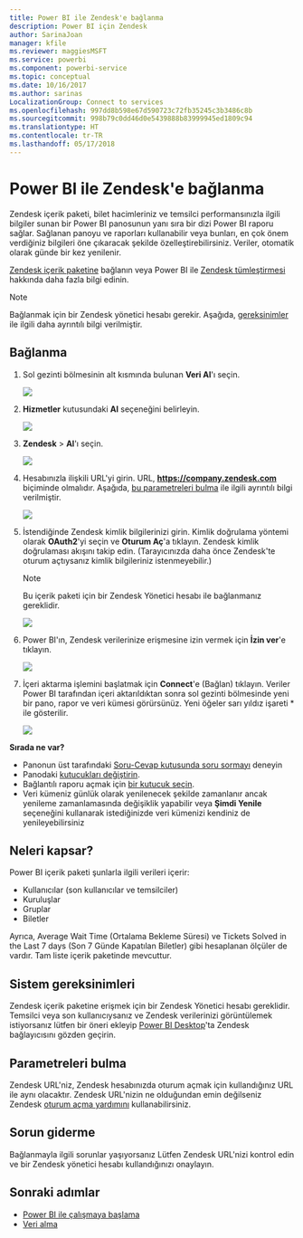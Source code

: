 ```yaml
---
title: Power BI ile Zendesk'e bağlanma
description: Power BI için Zendesk
author: SarinaJoan
manager: kfile
ms.reviewer: maggiesMSFT
ms.service: powerbi
ms.component: powerbi-service
ms.topic: conceptual
ms.date: 10/16/2017
ms.author: sarinas
LocalizationGroup: Connect to services
ms.openlocfilehash: 997dd8b598e67d590723c72fb35245c3b3486c8b
ms.sourcegitcommit: 998b79c0dd46d0e5439888b83999945ed1809c94
ms.translationtype: HT
ms.contentlocale: tr-TR
ms.lasthandoff: 05/17/2018
---
```

# <a name="connect-to-zendesk-with-power-bi"></a>Power BI ile Zendesk'e bağlanma
Zendesk içerik paketi, bilet hacimleriniz ve temsilci performansınızla ilgili bilgiler sunan bir Power BI panosunun yanı sıra bir dizi Power BI raporu sağlar. Sağlanan panoyu ve raporları kullanabilir veya bunları, en çok önem verdiğiniz bilgileri öne çıkaracak şekilde özelleştirebilirsiniz.  Veriler, otomatik olarak günde bir kez yenilenir. 

[Zendesk içerik paketine](https://app.powerbi.com/getdata/services/zendesk) bağlanın veya Power BI ile [Zendesk tümleştirmesi](https://powerbi.microsoft.com/integrations/zendesk) hakkında daha fazla bilgi edinin.

>[!NOTE]
>Bağlanmak için bir Zendesk yönetici hesabı gerekir. Aşağıda, [gereksinimler](#Requirements) ile ilgili daha ayrıntılı bilgi verilmiştir.

## <a name="how-to-connect"></a>Bağlanma
1. Sol gezinti bölmesinin alt kısmında bulunan **Veri Al**'ı seçin.
   
   ![](media/service-connect-to-zendesk/pbi_getdata.png)
2. **Hizmetler** kutusundaki **Al** seçeneğini belirleyin.
   
   ![](media/service-connect-to-zendesk/pbi_getservices.png) 
3. **Zendesk** \> **Al**'ı seçin.
   
   ![](media/service-connect-to-zendesk/zendesk.png)
4. Hesabınızla ilişkili URL'yi girin. URL, **https://company.zendesk.com** biçiminde olmalıdır. Aşağıda, [bu parametreleri bulma](#FindingParams) ile ilgili ayrıntılı bilgi verilmiştir.
   
   ![](media/service-connect-to-zendesk/pbi_zendeskconnect.png)
5. İstendiğinde Zendesk kimlik bilgilerinizi girin.  Kimlik doğrulama yöntemi olarak **OAuth2**'yi seçin ve **Oturum Aç**'a tıklayın. Zendesk kimlik doğrulaması akışını takip edin. (Tarayıcınızda daha önce Zendesk'te oturum açtıysanız kimlik bilgileriniz istenmeyebilir.)
   
   > [!NOTE]
   > Bu içerik paketi için bir Zendesk Yönetici hesabı ile bağlanmanız gereklidir. 
   > 
   > 
   
   ![](media/service-connect-to-zendesk/pbi_zendesksignin.png)
6. Power BI'ın, Zendesk verilerinize erişmesine izin vermek için **İzin ver**'e tıklayın.
   
   ![](media/service-connect-to-zendesk/zendesk2.jpg)
7. İçeri aktarma işlemini başlatmak için **Connect**'e (Bağlan) tıklayın. Veriler Power BI tarafından içeri aktarıldıktan sonra sol gezinti bölmesinde yeni bir pano, rapor ve veri kümesi görürsünüz. Yeni öğeler sarı yıldız işareti \* ile gösterilir.
   
   ![](media/service-connect-to-zendesk/pbi_zendeskdash.png)

**Sırada ne var?**

* Panonun üst tarafındaki [Soru-Cevap kutusunda soru sormayı](power-bi-q-and-a.md) deneyin
* Panodaki [kutucukları değiştirin](service-dashboard-edit-tile.md).
* Bağlantılı raporu açmak için [bir kutucuk seçin](service-dashboard-tiles.md).
* Veri kümeniz günlük olarak yenilenecek şekilde zamanlanır ancak yenileme zamanlamasında değişiklik yapabilir veya **Şimdi Yenile** seçeneğini kullanarak istediğinizde veri kümenizi kendiniz de yenileyebilirsiniz

## <a name="whats-included"></a>Neleri kapsar?
Power BI içerik paketi şunlarla ilgili verileri içerir:  

* Kullanıcılar (son kullanıcılar ve temsilciler)  
* Kuruluşlar  
* Gruplar  
* Biletler  

Ayrıca, Average Wait Time (Ortalama Bekleme Süresi) ve Tickets Solved in the Last 7 days (Son 7 Günde Kapatılan Biletler) gibi hesaplanan ölçüler de vardır. Tam liste içerik paketinde mevcuttur.

<a name="Requirements"></a>

## <a name="system-requirements"></a>Sistem gereksinimleri
Zendesk içerik paketine erişmek için bir Zendesk Yönetici hesabı gereklidir. Temsilci veya son kullanıcıysanız ve Zendesk verilerinizi görüntülemek istiyorsanız lütfen bir öneri ekleyip [Power BI Desktop](desktop-connect-to-data.md)'ta Zendesk bağlayıcısını gözden geçirin.

<a name="FindingParams"></a>

## <a name="finding-parameters"></a>Parametreleri bulma
Zendesk URL'niz, Zendesk hesabınızda oturum açmak için kullandığınız URL ile aynı olacaktır. Zendesk URL'nizin ne olduğundan emin değilseniz Zendesk [oturum açma yardımını](https://www.zendesk.com/login/) kullanabilirsiniz.

## <a name="troubleshooting"></a>Sorun giderme
Bağlanmayla ilgili sorunlar yaşıyorsanız Lütfen Zendesk URL'nizi kontrol edin ve bir Zendesk yönetici hesabı kullandığınızı onaylayın.

## <a name="next-steps"></a>Sonraki adımlar
* [Power BI ile çalışmaya başlama](service-get-started.md)
* [Veri alma](service-get-data.md)

